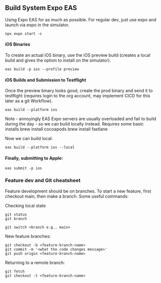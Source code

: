 ## Build System Expo EAS
Using Expo EAS for as much as possible. For regular dev, just use expo and launch via expo in the simulator.

    npx expo start -c

#### iOS Binaries
To create an actual iOS binary, use the iOS preview build (creates a local build and gives the option to install on the simulator).

    eas build -p ios --profile preview

#### iOS Builds and Submission to Testflight
Once the preview binary looks good, create the prod binary and send it to testflight (requires login to the org account, may implement CICD for this later as a git Workflow).

    eas build --platform ios
    
Note - annoyingly EAS Expo servers are usually overloaded and fail to build during the day - so we can build locally instead. Requires some basic installs 
    brew install cocoapods
    brew install fastlane
    
Now we can build local:

    eas build --platform ios --local
    
#### Finally, submitting to Apple:    
    
    eas submit -p ios   

### Feature dev and Git cheatsheet

Feature development should be on branches. To start a new feature, first checkout main, then make a branch. Some useful commands:

Checking local state

    git status
    git branch

    git switch <branch e.g., main>

New feature branches:

    git checkout -b <feature-branch-name>
    git commit -m '<what the code changes message>'     
    git push origin <feature-branch-name>

Returning to a remote branch:

    git fetch
    git checkout -t <feature-branch-name>
